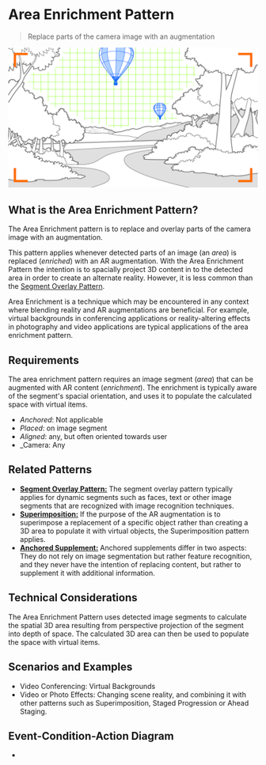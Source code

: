 # Area Enrichment Pattern
> Replace parts of the camera image with an augmentation

![Illustration of Area Enrichment Pattern](images/AreaEnrichment.png)

## What is the Area Enrichment Pattern?

The Area Enrichment pattern is to replace and overlay parts of the camera image with an augmentation.

This pattern applies whenever detected parts of an image (an _area_) is replaced (_enriched_) with an AR augmentation. With the Area Enrichment Pattern the intention is to spacially project 3D content in to the detected area in order to create an alternate reality. However, it is less common than the [Segment Overlay Pattern](segment-overlay.md).

Area Enrichment is a technique which may be encountered in any context where blending reality and AR augmentations are beneficial. For example, virtual backgrounds in conferencing applications or reality-altering effects in photography and video applications are typical applications of the area enrichment pattern. 

## Requirements
The area enrichment pattern requires an image segment (_area_) that can be augmented with AR content (_enrichment_). 
The enrichment is typically aware of the segment's spacial orientation, and uses it to populate the calculated space with virtual items.

* _Anchored_: Not applicable
* _Placed_: on image segment
* _Aligned_: any, but often oriented towards user
* _Camera: Any

## Related Patterns

- [**Segment Overlay Pattern:**](segment-overlay.md) The segment overlay pattern typically applies for dynamic segments such as faces, text or other image segments that are recognized with image recognition techniques.
- [**Superimposition:**](superimposition.md) If the purpose of the AR augmentation is to superimpose a replacement of a specific object rather than creating a 3D area to populate it with virtual objects, the Superimposition pattern applies.
- [**Anchored Supplement:**](anchored-supplement.md) Anchored supplements differ in two aspects: They do not rely on image segmentation but rather feature recognition, and they never have the intention of replacing content, but rather to supplement it with additional information.

## Technical Considerations

The Area Enrichment Pattern uses detected image segments to calculate the spatial 3D area resulting from perspective projection of the segment into depth of space. The calculated 3D area can then be used to populate the space with virtual items.

## Scenarios and Examples

- Video Conferencing: Virtual Backgrounds
- Video or Photo Effects: Changing scene reality, and combining it with other patterns such as Superimposition, Staged Progression or Ahead Staging.

## Event-Condition-Action Diagram

-
